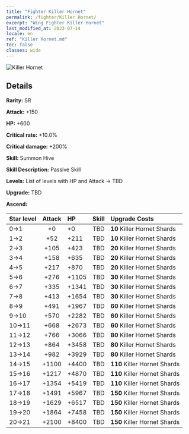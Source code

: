 ```yaml
---
title: "Fighter Killer Hornet"
permalink: /fighter/Killer Hornet/
excerpt: "Wing Fighter Killer Hornet"
last_modified_at: 2023-07-14
locale: en
ref: "Killer Hornet.md"
toc: false
classes: wide
---
```



 ![Killer Hornet](/images/ship/fj_img3.png)

## Details

 **Rarity:** SR 

 **Attack:** +150

 **HP:** +600

 **Critical rate:** +10.0%

 **Critical damage:** +200%

 **Skill:** Summon Hive

 **Skill Description:**  Passive Skill

 **Levels:**  List of levels with HP and Attack -> TBD

 **Upgrade:**  TBD

 **Ascend:**  

  |  Star level | Attack | HP |  Skill | Upgrade Costs |
  |:------|:----:|:------|:-------:|:-------------------|
  | 0->1  | +0  | +0  | TBD  | **10** Killer Hornet Shards |
  | 1->2  | +52  | +211  | TBD  | **10** Killer Hornet Shards |
  | 2->3  | +105  | +423  | TBD  | **20** Killer Hornet Shards |
  | 3->4  | +158  | +635  | TBD  | **20** Killer Hornet Shards |
  | 4->5  | +217  | +870  | TBD  | **20** Killer Hornet Shards |
  | 5->6  | +276  | +1105  | TBD  | **30** Killer Hornet Shards |
  | 6->7  | +335  | +1341  | TBD  | **30** Killer Hornet Shards |
  | 7->8  | +413  | +1654  | TBD  | **30** Killer Hornet Shards |
  | 8->9  | +491  | +1967  | TBD  | **60** Killer Hornet Shards |
  | 9->10  | +570  | +2282  | TBD  | **60** Killer Hornet Shards |
  | 10->11  | +668  | +2673  | TBD  | **60** Killer Hornet Shards |
  | 11->12  | +766  | +3066  | TBD  | **80** Killer Hornet Shards |
  | 12->13  | +864  | +3458  | TBD  | **80** Killer Hornet Shards |
  | 13->14  | +982  | +3929  | TBD  | **80** Killer Hornet Shards |
  | 14->15  | +1100  | +4400  | TBD  | **110** Killer Hornet Shards |
  | 15->16  | +1217  | +4870  | TBD  | **110** Killer Hornet Shards |
  | 16->17  | +1354  | +5419  | TBD  | **110** Killer Hornet Shards |
  | 17->18  | +1491  | +5967  | TBD  | **150** Killer Hornet Shards |
  | 18->19  | +1629  | +6517  | TBD  | **150** Killer Hornet Shards |
  | 19->20  | +1864  | +7458  | TBD  | **150** Killer Hornet Shards |
  | 20->21  | +2100  | +8400  | TBD  | **150** Killer Hornet Shards |


